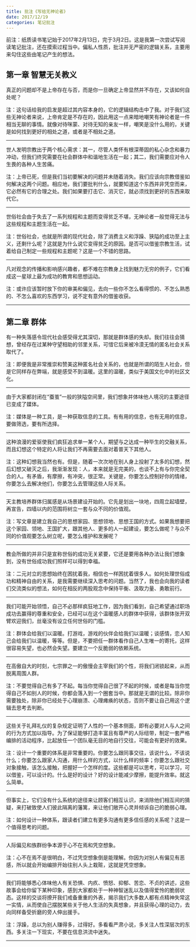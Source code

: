 ```yaml
---
title: 批注《写给无神论者》
date: 2017/12/19
categories: 笔记批注
---
```


前注：纸质读书笔记始于2017年2月13日，完于3月2日。这是我第一次尝试写阅读笔记批注，还在摸索过程当中。偏私人性质，批注并无严密的逻辑关系，主要用来勾住这些由笔记产生的想法。
<!-- more -->

## 第一章 智慧无关教义

真正的问题却不是上帝存在与否，而是你一旦确定上帝显然并不存在，又该如何自处呢？

注：这句话给我的启发是超过其内容本身的，它的逻辑结构击中了我。对于我们这些无神论者来说，上帝肯定是不存在的，因此用这一点来暗地嘲笑有神论者是一件相当无聊的事情。就像对待咪蒙、对待无知的亲友一样，嘲笑是没什么用的，关键是如何找到更好的相处之道，或者是不相处之道。

---

世人发明宗教出于两个核心需求：其一，尽管人类怀有根深蒂固的私心杂念和暴力冲动，但我们终究需要在社会群体中和谐地生活在一起；其二，我们需要应对令人生畏的各种人生苦痛。

注：上帝已死，但是我们当初要解决的问题并未随着消失。我们应该向宗教借鉴如何解决这两个问题。相应地，我们要批判什么，就要知道这个东西并非凭空而来，它必然有它的合理之处。我们如果要打击它、消灭它，就必须找到更好的东西来取代它。

---

世俗社会由于失去了一系列规程和主题而变得贫乏不堪，无神论者一般觉得无法与这些规程和主题生活在一起。

注：世俗社会，也就是所谓的现代社会，除了消费主义和浮躁、狭隘的成功至上主义，还剩什么呢？这就是为什么说它变得贫乏的原因。是否可以借鉴宗教生活，试着给自己制定一些规程和主题呢？这是一个不错的思路。

---

凡对观念的传播和影响感兴趣者，都不难在宗教身上找到魅力无穷的例子，它们看成这一星球上最为成功的教育和思想运动。

注：或许应该暂时放下你的审美和偏见，去向一些你不怎么看得惯的、不怎么熟悉的、不怎么喜欢的东西学习，说不定有意外的借鉴收获。

---

## 第二章 群体

有一种失落感令现代社会感受得尤其深切，那就是群体感的失却。我们往往会猜想，曾经存在过某种守望相助的邻里关系，可惜它后来被冷漠无情的匿名社会关系取代了。

注：即便我是非常推崇和赞美这种匿名社会关系的，也就是所谓的陌生人社会，但是它同样存在弊端，就是感受不到温暖。这里的温暖，类似于美国文化中的社区文化。

---

由于大家都封闭在“蚕茧”一般的狭隘空间里，我们想象并体味他人境况的主要途径已变成了媒体。

注：媒体是一种工具，是一种获取信息的工具。有有用的信息，也有无用的信息，要做筛选，要有所选择。

---

这种浪漫的爱驱使我们疯狂追求单一某个人，期望与之达成一种毕生的交融关系，而且幻想这个特定的人将让我们不再需要去面对着普天下其他人。

注：这种幻想我当然也有。但是，随着一次次地在别人身上投射了太多的幻想，然后幻想又破灭之后，我渐渐发现：人，本来就是无完美的，也谈不上有与你完全契合的人。有矛盾，有摩擦，有冲突，很正常。关键是，你要怎么控制好你的情绪，你要怎么去解决他们，你要怎么去管理这些人际关系。

---

天主教培养群体归属感是从场景建设开始的。它先是划出一块地，四周立起墙壁，再宣告，四墙以内的范围将树立一套与众不同的价值观。

注：写文章是建立我自己的思想家园、思想领地、思想王国的方式。如果我想要把这个家园、领地、王国扩大，跟其他人、更多的人一起建设，要怎么做呢？与众不同的价值观要怎么树立呢，要怎么维护和发展呢？

---

教会所做的并非只是宣称世俗的成功无关紧要，它还是要用各种办法让我们想象到，没有世俗成功我们照样可以得到幸福。

注：二元对立的思想始终在困扰着我，相信也一样困扰着很多人。如何处理世俗成功和精神自由的关系，是我需要继续深入思考的问题。当然了，我也会向我的读者们交流类似的想法，如何在相反的两股观念中保持平衡、汲取力量、勇敢前行。

---

我们可能开始领悟，自己不必那样疯狂地工作，因为我们看到，自己希望通过职场成功去赢得的尊重和安全，已经可以在这个温暖感人的群体中获得，该群体张开双臂欢迎我们，丝毫没有设立任何世俗的门槛。

注：群体会给我们以温暖。打游戏，游戏的伙伴会给我们以温暖；谈感情，恋人知己会给我们以温暖，等等。但是，不要把任一群体看作自己人生唯一的寄托，这样很容易失望，也必然会失望。要建立一个反脆弱的依赖系统。

---

在高傲自大的时刻，七宗罪之一的傲慢会主宰我们的个性，将我们闭锁起来，从而脱离周围人群。

注：不要觉得自己有多了不起。每当你觉得自己很了不起的时候，或者是每当你觉得自己不如别人的时候，你都会落入到一个圈套当中。那就是无谓的比较。除非你需要独处，除非你已经处于心理崩溃、心理瘫痪的状态，否则不要让自己用这个逻辑去思考去判断。

---

这些关于礼拜礼仪的复杂规定证明了人性的一个基本侧面，即有必要对人与人之间的行为方式加以指导。为了保证能够打造丰富且有尊严的人际纽带，制定一套严格编排的活动程序，比起放任一个团队毫无目的地自行交往，可能会有更好的效果。

注：设计一个重要的体系是非常重要的。你要怎么跟同事交往，该说什么，不该说什么；你要怎么跟家人沟通，用什么样的方式，以什么样的频率；你要怎么跟社交对象接触，该怎么接触，把握好一个怎样的度。这些都是可以思考，可以学习，可以借鉴，可以设计的。什么是好的设计？好的设计能减少摩擦，能提升效率。就这么简单。

---

但事实上，它们没有什么系统的途径来让顾客们相互认识，来消除他们相互间的猜疑，来打破致使人们彼此隔离的藩篱，来让他们敞开心灵并倾诉自己的脆弱心理。

注：如何设计一种体系，跟读者们建立有更多沟通有更多信任感的关系呢？这是一个值得思考的问题。

---

人际偏见和族群纷争本源于心不在焉和凭空想象。

注：心不在焉不是很明白，不过凭空想象倒是能理解。你因为对别人有偏见有恶感，所以就会开始编排开始往别人头上栽赃，这就是凭空想象。

---

我们将能够悉心体味他人有关恐惧、内疚、愤怒、抑郁、苦恋、不贞的讲述，这些故事会给你留下某种印象，感到大家都处于一种神智迷乱以及值得爱怜的脆弱状态。这样的交谈将撩开我们戒备重重的外表，揭示我们大多数人都有点精神失常这一实情，从而使自己摆脱某些关于他人生活的失真想象，并且获得心理的动力，去向同样备受折磨的旁人伸出援手。

注：浮躁，总以为别人赚得多，过得好。多看看严肃小说，多关注人性深层次的东西。多关注一下现实，不要在信息洪流中迷失。

---

